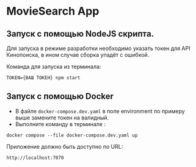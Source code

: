 # MovieSearch App

## Запуск c помощью NodeJS скрипта.

Для запуска в режиме разработки необходимо указать токен для API Кинопоиска, в ином случае сборка упадёт с ошибкой.

Команда для запуска из терминала:

```console
TOKEN={ВАШ ТОКЕН} npm start
```

## Запуск с помощью Docker

- В файле `docker-compose.dev.yaml` в поле environment по примеру выше замените токен на валидный.
- Выполните команду в терминале :

```console
docker compose --file docker-compose.dev.yaml up
```
Приложение должно быть доступно по URL:
```console
http://localhost:7070
```
